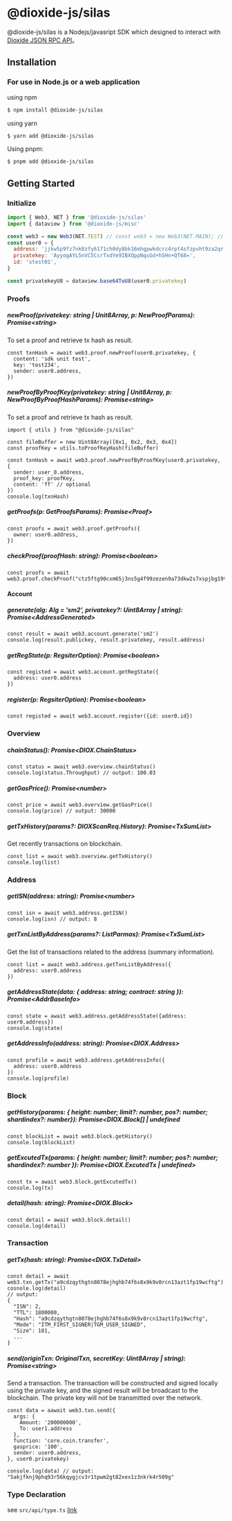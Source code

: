 # @dioxide-js/silas

@dioxide-js/silas is a Nodejs/javasript SDK which designed to interact with [Dioxide JSON RPC API](#)。

## Installation

### For use in Node.js or a web application

using npm

```bash
$ npm install @dioxide-js/silas
```

using yarn

```bash
$ yarn add @dioxide-js/silas
```

Using pnpm:

```bash
$ pnpm add @dioxide-js/silas
```

## Getting Started

### Initialize

```js
import { Web3, NET } from '@dioxide-js/silas'
import { dataview } from '@dioxide-js/misc'

const web3 = new Web3(NET.TEST) // const web3 = new Web3(NET.MAIN); // For production
const user0 = {
  address: 'jjkw5p9fz7nk0zfy6171ch0dy8bk16mhgpwkdcrc4rpt4sfzpvht9za2qr:sm2',
  privatekey: 'AyyogAYL5nVC5CsrTxdYe9IBXOppNqsGd+hSHn+QT68=',
  id: 'stest01',
}

const privatekeyU8 = dataview.base64ToU8(user0.privatekey)
```

### Proofs

##### newProof(privatekey: string | Unit8Array, p: NewProofParams): Promise\<string\>

To set a proof and retrieve tx hash as result.

```
const txnHash = await web3.proof.newProof(user0.privatekey, {
  content: 'sdk unit test',
  key: 'test234',
  sender: user0.address,
})
```

##### newProofByProofKey(privatekey: string | Unit8Array, p: NewProofByProofHashParams): Promise\<string\>

To set a proof and retrieve tx hash as result.

```
import { utils } from "@dioxide-js/silas"

const fileBuffer = new Uint8Array([0x1, 0x2, 0x3, 0x4])
const proofKey = utils.toProofKeyHash(fileBuffer)

const txnHash = await web3.proof.newProofByProofKey(user0.privatekey, {
  sender: user_0.address,
  proof_key: proofKey,
  content: 'ff' // optional
})
console.log(txnHash)
```

##### getProofs(p: GetProofsParams): Promise\<Proof\>

```
const proofs = await web3.proof.getProofs({
  owner: user0.address,
})
```

##### checkProof(proofHash: string): Promise\<boolean\>

```
const proofs = await web3.proof.checkProof("ctz5ftg90cxm65j3ns5g4f99zezen9a73dkw2s7xspjbg19t4ax0")
```

#### Account

##### generate(alg: Alg = 'sm2', privatekey?: Uint8Array | string): Promise\<AddressGenerated\>

```
const result = await web3.account.generate('sm2')
console.log(result.publickey, result.privatekey, result.address)
```

##### getRegState(p: RegsiterOption): Promise\<boolean>

```
const registed = await web3.account.getRegState({
  address: user0.address
})
```

##### register(p: RegsiterOption): Promise\<boolean>

```
const registed = await web3.account.register({id: user0.id})
```

### Overview

##### chainStatus(): Promise\<DIOX.ChainStatus>

```
const status = await web3.overview.chainStatus()
console.log(status.Throughput) // output: 100.03
```

##### getGasPrice(): Promise\<number>

```
const price = await web3.overview.getGasPrice()
console.log(price) // output: 30000
```

##### getTxHistory(params?: DIOXScanReq.History): Promise\<TxSumList>

Get recently transactions on blockchain.

```
const list = await web3.overview.getTxHistory()
console.log(list)
```

### Address

##### getISN(address: string): Promise\<number>

```
const isn = await web3.address.getISN()
console.log(isn) // output: 8
```

##### getTxnListByAddress(params?: ListParmas): Promise\<TxSumList>

Get the list of transactions related to the address (summary information).

```
const list = await web3.address.getTxnListByAddress({
  address: user0.address
})
```

##### getAddressState(data: { address: string; contract: string }): Promise\<AddrBaseInfo>

```
const state = await web3.address.getAddressState({address: user0.address})
console.log(state)
```

##### getAddressInfo(address: string): Promise\<DIOX.Address>

```
const profile = await web3.address.getAddressInfo({
  address: user0.address
})
console.log(profile)
```

### Block

##### getHistory(params: { height: number; limit?: number, pos?: number; shardindex?: number}): Promise<DIOX.Block[] | undefined

```
const blockList = await web3.block.getHistory()
console.log(blockList)
```

##### getExcutedTx(params: { height: number; limit?: number; pos?: number; shardindex?: number }): Promise\<DIOX.ExcutedTx | undefined>

```
const tx = await web3.block.getExcutedTx()
console.log(tx)
```

##### detail(hash: string): Promise\<DIOX.Block>

```
const detail = await web3.block.detail()
console.log(detail)
```

### Transaction

##### getTx(hash: string): Promise\<DIOX.TxDetail>

```
const detail = await web3.txn.getTx("a9cdzqythgtn8078ejhghb74f6s8x9k9v0rcn13azt1fp19wcftg")
cosnole.log(detail)
// output:
{
  "ISN": 2,
  "TTL": 1800000,
  "Hash": "a9cdzqythgtn8078ejhghb74f6s8x9k9v0rcn13azt1fp19wcftg",
  "Mode": "ITM_FIRST_SIGNER|TGM_USER_SIGNED",
  "Size": 181,
  ...
}

```

##### send(originTxn: OriginalTxn, secretKey: Uint8Array | string): Promise\<string>

Send a transaction. The transaction will be constructed and signed locally using the private key, and the signed result will be broadcast to the blockchain. The private key will not be transmitted over the network.

```
const data = aawait web3.txn.send({
  args: {
    Amount: '200000000',
    To: user1.address
  },
  function: 'core.coin.transfer',
  gasprice: '100',
  sender: user0.address,
}, user0.privatekey)

console.log(data) // output:  "5akjfknj9phq93r56kqygjcv3r1tpwm2gt82xex1z3nkrk4r509g"
```

### Type Declaration

see `src/api/type.ts` [link](https://www.npmjs.com/package/@dioxide-js/silas?activeTab=code)
